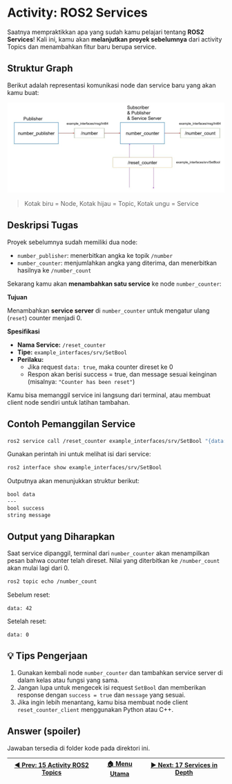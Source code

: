 # Activity: ROS2 Services

Saatnya mempraktikkan apa yang sudah kamu pelajari tentang **ROS2 Services**! Kali ini, kamu akan **melanjutkan proyek sebelumnya** dari activity Topics dan menambahkan fitur baru berupa service.

## Struktur Graph

Berikut adalah representasi komunikasi node dan service baru yang akan kamu buat:

![activity_3_services_graph](/assets/activity_2_graph.png)

> Kotak biru = Node, Kotak hijau = Topic, Kotak ungu = Service

## Deskripsi Tugas

Proyek sebelumnya sudah memiliki dua node:
- `number_publisher`: menerbitkan angka ke topik `/number`
- `number_counter`: menjumlahkan angka yang diterima, dan menerbitkan hasilnya ke `/number_count`

Sekarang kamu akan **menambahkan satu service** ke node `number_counter`:

**Tujuan**

Menambahkan **service server** di `number_counter` untuk mengatur ulang (`reset`) counter menjadi 0.

**Spesifikasi**

- **Nama Service:** `/reset_counter`
- **Tipe:** `example_interfaces/srv/SetBool`
- **Perilaku:** 
  - Jika request `data: true`, maka counter direset ke 0
  - Respon akan berisi success = true, dan message sesuai keinginan (misalnya: `"Counter has been reset"`)

Kamu bisa memanggil service ini langsung dari terminal, atau membuat client node sendiri untuk latihan tambahan.

## Contoh Pemanggilan Service

```bash
ros2 service call /reset_counter example_interfaces/srv/SetBool "{data: true}"
```

Gunakan perintah ini untuk melihat isi dari service:

```bash
ros2 interface show example_interfaces/srv/SetBool
```

Outputnya akan menunjukkan struktur berikut:

```
bool data
---
bool success
string message
```

## Output yang Diharapkan

Saat service dipanggil, terminal dari `number_counter` akan menampilkan pesan bahwa counter telah direset. Nilai yang diterbitkan ke `/number_count` akan mulai lagi dari 0.

```bash
ros2 topic echo /number_count
```

Sebelum reset:
```
data: 42
```

Setelah reset:
```
data: 0
```

## 💡 Tips Pengerjaan

1. Gunakan kembali node `number_counter` dan tambahkan service server di dalam kelas atau fungsi yang sama.
2. Jangan lupa untuk mengecek isi request `SetBool` dan memberikan response dengan `success = true` dan `message` yang sesuai.
3. Jika ingin lebih menantang, kamu bisa membuat node client `reset_counter_client` menggunakan Python atau C++.

## Answer (spoiler)

Jawaban tersedia di folder kode pada direktori ini.

| [◀️ Prev: 15 Activity ROS2 Topics](../15_activity_ros2_topics/) | [🏠 Menu Utama](/) | [▶️ Next: 17 Services in Depth](../17_services_in_depth/) |
| -------------------------------------------------------------- | ----------------- | -------------------------------------------------------- |